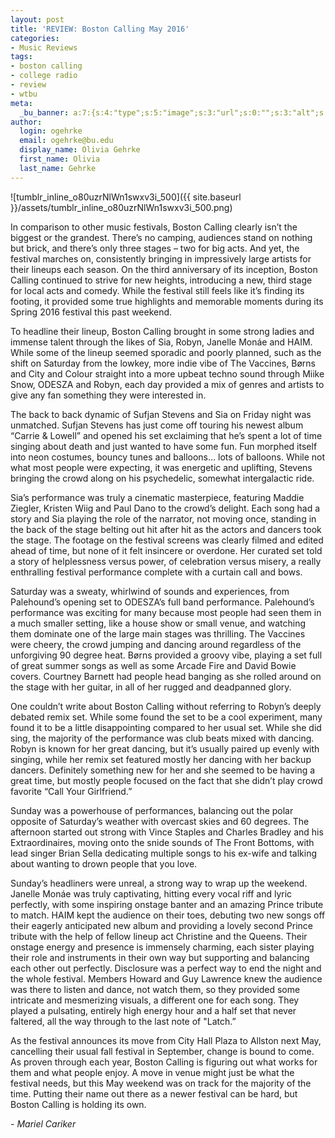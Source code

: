 ```yaml
---
layout: post
title: 'REVIEW: Boston Calling May 2016'
categories:
- Music Reviews
tags:
- boston calling
- college radio
- review
- wtbu
meta:
  _bu_banner: a:7:{s:4:"type";s:5:"image";s:3:"url";s:0:"";s:3:"alt";s:0:"";s:7:"post_id";s:0:"";s:4:"html";s:0:"";s:8:"position";s:0:"";s:7:"caption";s:0:"";}
author:
  login: ogehrke
  email: ogehrke@bu.edu
  display_name: Olivia Gehrke
  first_name: Olivia
  last_name: Gehrke
---
```

![tumblr_inline_o80uzrNlWn1swxv3i_500]({{ site.baseurl }}/assets/tumblr_inline_o80uzrNlWn1swxv3i_500.png)

In comparison to other music festivals, Boston Calling clearly isn’t the biggest or the grandest. There’s no camping, audiences stand on nothing but brick, and there’s only three stages – two for big acts. And yet, the festival marches on, consistently bringing in impressively large artists for their lineups each season. On the third anniversary of its inception, Boston Calling continued to strive for new heights, introducing a new, third stage for local acts and comedy. While the festival still feels like it’s finding its footing, it provided some true highlights and memorable moments during its Spring 2016 festival this past weekend.

To headline their lineup, Boston Calling brought in some strong ladies and immense talent through the likes of Sia, Robyn, Janelle Monáe and HAIM. While some of the lineup seemed sporadic and poorly planned, such as the shift on Saturday from the lowkey, more indie vibe of The Vaccines, Børns and City and Colour straight into a more upbeat techno sound through Miike Snow, ODESZA and Robyn, each day provided a mix of genres and artists to give any fan something they were interested in.

The back to back dynamic of Sufjan Stevens and Sia on Friday night was unmatched. Sufjan Stevens has just come off touring his newest album “Carrie & Lowell” and opened his set exclaiming that he’s spent a lot of time singing about death and just wanted to have some fun. Fun morphed itself into neon costumes, bouncy tunes and balloons… lots of balloons. While not what most people were expecting, it was energetic and uplifting, Stevens bringing the crowd along on his psychedelic, somewhat intergalactic ride.

Sia’s performance was truly a cinematic masterpiece, featuring Maddie Ziegler, Kristen Wiig and Paul Dano to the crowd’s delight. Each song had a story and Sia playing the role of the narrator, not moving once, standing in the back of the stage belting out hit after hit as the actors and dancers took the stage. The footage on the festival screens was clearly filmed and edited ahead of time, but none of it felt insincere or overdone. Her curated set told a story of helplessness versus power, of celebration versus misery, a really enthralling festival performance complete with a curtain call and bows.

Saturday was a sweaty, whirlwind of sounds and experiences, from Palehound’s opening set to ODESZA’s full band performance. Palehound’s performance was exciting for many because most people had seen them in a much smaller setting, like a house show or small venue, and watching them dominate one of the large main stages was thrilling. The Vaccines were cheery, the crowd jumping and dancing around regardless of the unforgiving 90 degree heat. Børns provided a groovy vibe, playing a set full of great summer songs as well as some Arcade Fire and David Bowie covers. Courtney Barnett had people head banging as she rolled around on the stage with her guitar, in all of her rugged and deadpanned glory.

One couldn’t write about Boston Calling without referring to Robyn’s deeply debated remix set. While some found the set to be a cool experiment, many found it to be a little disappointing compared to her usual set. While she did sing, the majority of the performance was club beats mixed with dancing. Robyn is known for her great dancing, but it’s usually paired up evenly with singing, while her remix set featured mostly her dancing with her backup dancers. Definitely something new for her and she seemed to be having a great time, but mostly people focused on the fact that she didn’t play crowd favorite “Call Your Girlfriend.”

Sunday was a powerhouse of performances, balancing out the polar opposite of Saturday’s weather with overcast skies and 60 degrees. The afternoon started out strong with Vince Staples and Charles Bradley and his Extraordinaires, moving onto the snide sounds of The Front Bottoms, with lead singer Brian Sella dedicating multiple songs to his ex-wife and talking about wanting to drown people that you love.

Sunday’s headliners were unreal, a strong way to wrap up the weekend. Janelle Monáe was truly captivating, hitting every vocal riff and lyric perfectly, with some inspiring onstage banter and an amazing Prince tribute to match. HAIM kept the audience on their toes, debuting two new songs off their eagerly anticipated new album and providing a lovely second Prince tribute with the help of fellow lineup act Christine and the Queens. Their onstage energy and presence is immensely charming, each sister playing their role and instruments in their own way but supporting and balancing each other out perfectly. Disclosure was a perfect way to end the night and the whole festival. Members Howard and Guy Lawrence knew the audience was there to listen and dance, not watch them, so they provided some intricate and mesmerizing visuals, a different one for each song. They played a pulsating, entirely high energy hour and a half set that never faltered, all the way through to the last note of "Latch.”

As the festival announces its move from City Hall Plaza to Allston next May, cancelling their usual fall festival in September, change is bound to come. As proven through each year, Boston Calling is figuring out what works for them and what people enjoy. A move in venue might just be what the festival needs, but this May weekend was on track for the majority of the time. Putting their name out there as a newer festival can be hard, but Boston Calling is holding its own.

_\- Mariel Cariker_